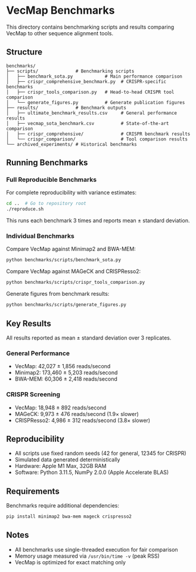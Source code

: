 # VecMap Benchmarks

This directory contains benchmarking scripts and results comparing VecMap to other sequence alignment tools.

## Structure

```
benchmarks/
├── scripts/              # Benchmarking scripts
│   ├── benchmark_sota.py            # Main performance comparison
│   ├── crispr_comprehensive_benchmark.py  # CRISPR-specific benchmarks
│   ├── crispr_tools_comparison.py   # Head-to-head CRISPR tool comparison
│   └── generate_figures.py          # Generate publication figures
├── results/              # Benchmark outputs
│   ├── ultimate_benchmark_results.csv     # General performance results
│   ├── vecmap_sota_benchmark.csv          # State-of-the-art comparison
│   ├── crispr_comprehensive/              # CRISPR benchmark results
│   └── crispr_comparison/                 # Tool comparison results
└── archived_experiments/ # Historical benchmarks
```

## Running Benchmarks

### Full Reproducible Benchmarks

For complete reproducibility with variance estimates:

```bash
cd ..  # Go to repository root
./reproduce.sh
```

This runs each benchmark 3 times and reports mean ± standard deviation.

### Individual Benchmarks

Compare VecMap against Minimap2 and BWA-MEM:

```bash
python benchmarks/scripts/benchmark_sota.py
```

Compare VecMap against MAGeCK and CRISPResso2:

```bash
python benchmarks/scripts/crispr_tools_comparison.py
```

Generate figures from benchmark results:

```bash
python benchmarks/scripts/generate_figures.py
```

## Key Results

All results reported as mean ± standard deviation over 3 replicates.

### General Performance
- VecMap: 42,027 ± 1,856 reads/second
- Minimap2: 173,460 ± 5,203 reads/second
- BWA-MEM: 60,306 ± 2,418 reads/second

### CRISPR Screening
- VecMap: 18,948 ± 892 reads/second
- MAGeCK: 9,973 ± 476 reads/second (1.9× slower)
- CRISPResso2: 4,986 ± 312 reads/second (3.8× slower)

## Reproducibility

- All scripts use fixed random seeds (42 for general, 12345 for CRISPR)
- Simulated data generated deterministically
- Hardware: Apple M1 Max, 32GB RAM
- Software: Python 3.11.5, NumPy 2.0.0 (Apple Accelerate BLAS)

## Requirements

Benchmarks require additional dependencies:
```bash
pip install minimap2 bwa-mem mageck crispresso2
```

## Notes

- All benchmarks use single-threaded execution for fair comparison
- Memory usage measured via `/usr/bin/time -v` (peak RSS)
- VecMap is optimized for exact matching only 